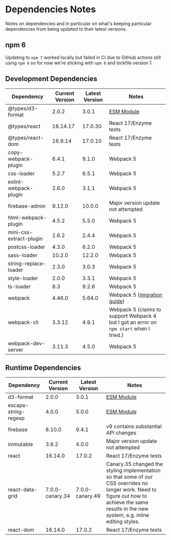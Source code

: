 # Dependencies Notes

Notes on dependencies and in particular on what's keeping particular dependencies from being updated to their latest versions.

## npm 6

Updating to `npm 7` worked locally but failed in CI due to GitHub actions still using `npm 6` so for now we're sticking with `npm 6` and lockfile version 1.

## Development Dependencies

|Dependency|Current Version|Latest Version|Notes|
|----------|---------------|--------------|-----|
|@types/d3-format|2.0.2|3.0.1|[ESM Module](https://gist.github.com/sindresorhus/a39789f98801d908bbc7ff3ecc99d99c)|
|@types/react|16.14.17|17.0.30|React 17/Enzyme tests|
|@types/react-dom|16.9.14|17.0.10|React 17/Enzyme tests|
|copy-webpack-plugin|6.4.1|9.1.0|Webpack 5|
|css-loader|5.2.7|6.5.1|Webpack 5|
|eslint-webpack-plugin|2.6.0|3.1.1|Webpack 5|
|firebase-admin|9.12.0|10.0.0|Major version update not attempted|
|html-webpack-plugin|4.5.2|5.5.0|Webpack 5|
|mini-css-extract-plugin|1.6.2|2.4.4|Webpack 5|
|postcss-loader|4.3.0|6.2.0|Webpack 5|
|sass-loader|10.2.0|12.2.0|Webpack 5|
|string-replace-loader|2.3.0|3.0.3|Webpack 5|
|style-loader|2.0.0|3.3.1|Webpack 5|
|ts-loader|8.3|9.2.6|Webpack 5|
|webpack|4.46.0|5.64.0|Webpack 5 ([migration guide](https://webpack.js.org/migrate/5/#upgrade-webpack-4-to-the-latest-available-version))|
|webpack-cli|3.3.12|4.9.1|Webpack 5 (claims to support Webpack 4 but I got an error on `npm start` when I tried.)|
|webpack-dev-server|3.11.3|4.5.0|Webpack 5|

## Runtime Dependencies

|Dependency|Current Version|Latest Version|Notes|
|----------|---------------|--------------|-----|
|d3-format|2.0.0|3.0.1|[ESM Module](https://gist.github.com/sindresorhus/a39789f98801d908bbc7ff3ecc99d99c)|
|escape-string-regexp|4.0.0|5.0.0|[ESM Module](https://gist.github.com/sindresorhus/a39789f98801d908bbc7ff3ecc99d99c)|
|firebase|8.10.0|9.4.1|v9 contains substantial API changes|
|immutable|3.8.2|4.0.0|Major version update not attempted|
|react|16.14.0|17.0.2|React 17/Enzyme tests|
|react-data-grid|7.0.0-canary.34|7.0.0-canary.49|Canary.35 changed the styling implementation so that some of our CSS overrides no longer work. Need to figure out how to achieve the same results in the new system, e.g. inline editing styles.|
|react-dom|16.14.0|17.0.2|React 17/Enzyme tests|
